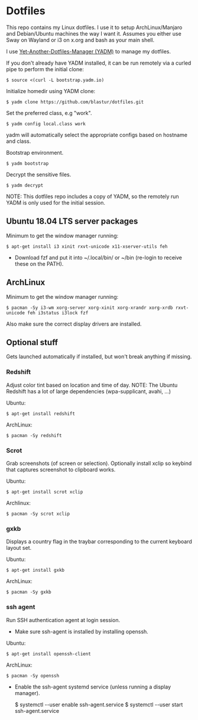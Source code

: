 # Dotfiles

This repo contains my Linux dotfiles. I use it to setup ArchLinux/Manjaro
and Debian/Ubuntu machines the way I want it. Assumes you either use Sway
on Wayland or i3 on x.org and bash as your main shell.

I use [Yet-Another-Dotfiles-Manager (YADM)](https://yadm.io) to manage my
dotfiles.

If you don't already have YADM installed, it can be run remotely via a curled
pipe to perform the initial clone:

    $ source <(curl -L bootstrap.yadm.io)

Initialize homedir using YADM clone:

    $ yadm clone https://github.com/blastur/dotfiles.git

Set the preferred class, e.g "work".

    $ yadm config local.class work

yadm will automatically select the appropriate configs based on hostname
and class.

Bootstrap environment.

    $ yadm bootstrap

Decrypt the sensitive files.

	$ yadm decrypt

NOTE: This dotfiles repo includes a copy of YADM, so the remotely run YADM is
only used for the initial session.

## Ubuntu 18.04 LTS server packages

Minimum to get the window manager running:

    $ apt-get install i3 xinit rxvt-unicode x11-xserver-utils feh

* Download fzf and put it into ~/.local/bin/ or ~/bin (re-login to receive
these on the PATH).

## ArchLinux

Minimum to get the window manager running:

    $ pacman -Sy i3-wm xorg-server xorg-xinit xorg-xrandr xorg-xrdb rxvt-unicode feh i3status i3lock fzf

Also make sure the correct display drivers are installed.

## Optional stuff

Gets launched automatically if installed, but won't break anything if missing.

### Redshift

Adjust color tint based on location and time of day. NOTE: The Ubuntu Redshift
has a lot of large dependencies (wpa-supplicant, avahi, ...)

Ubuntu:

    $ apt-get install redshift

ArchLinux:

    $ pacman -Sy redshift

### Scrot

Grab screenshots (of screen or selection). Optionally install xclip so keybind
that captures screenshot to clipboard works.

Ubuntu:

    $ apt-get install scrot xclip

Archlinux:

    $ pacman -Sy scrot xclip

### gxkb

Displays a country flag in the traybar corresponding to the current keyboard
layout set.

Ubuntu:

    $ apt-get install gxkb 

ArchLinux:

    $ pacman -Sy gxkb

### ssh agent

Run SSH authentication agent at login session.

* Make sure ssh-agent is installed by installing openssh.

Ubuntu:

    $ apt-get install openssh-client

ArchLinux:

    $ pacman -Sy openssh

* Enable the ssh-agent systemd service (unless running a display manager).

    $ systemctl --user enable ssh-agent.service
    $ systemctl --user start ssh-agent.service


